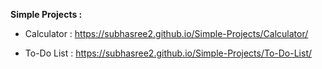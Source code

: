 **Simple Projects :**

*  Calculator : https://subhasree2.github.io/Simple-Projects/Calculator/    

*  To-Do List : https://subhasree2.github.io/Simple-Projects/To-Do-List/
